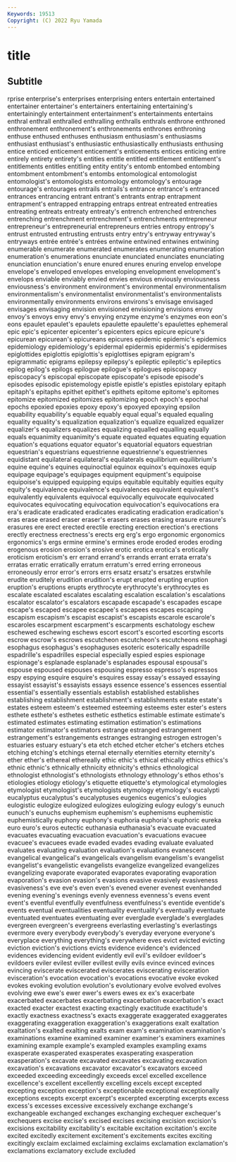 ```yaml
---
Keywords: 19513
Copyright: (C) 2022 Ryu Yamada
---
```



# title

## Subtitle
rprise
enterprise's enterprises enterprising enters entertain entertained entertainer entertainer's entertainers entertaining
entertaining's entertainingly entertainment entertainment's entertainments entertains enthral enthrall enthralled enthralling
enthralls enthrals enthrone enthroned enthronement enthronement's enthronements enthrones enthroning enthuse
enthused enthuses enthusiasm enthusiasm's enthusiasms enthusiast enthusiast's enthusiastic enthusiastically enthusiasts
enthusing entice enticed enticement enticement's enticements entices enticing entire entirely
entirety entirety's entities entitle entitled entitlement entitlement's entitlements entitles entitling
entity entity's entomb entombed entombing entombment entombment's entombs entomological entomologist
entomologist's entomologists entomology entomology's entourage entourage's entourages entrails entrails's entrance
entrance's entranced entrances entrancing entrant entrant's entrants entrap entrapment entrapment's
entrapped entrapping entraps entreat entreated entreaties entreating entreats entreaty entreaty's
entrench entrenched entrenches entrenching entrenchment entrenchment's entrenchments entrepreneur entrepreneur's entrepreneurial
entrepreneurs entries entropy entropy's entrust entrusted entrusting entrusts entry entry's
entryway entryway's entryways entrée entrée's entrées entwine entwined entwines entwining
enumerable enumerate enumerated enumerates enumerating enumeration enumeration's enumerations enunciate enunciated
enunciates enunciating enunciation enunciation's enure enured enures enuring envelop envelope
envelope's enveloped envelopes enveloping envelopment envelopment's envelops enviable enviably envied
envies envious enviously enviousness enviousness's environment environment's environmental environmentalism environmentalism's
environmentalist environmentalist's environmentalists environmentally environments environs environs's envisage envisaged envisages
envisaging envision envisioned envisioning envisions envoy envoy's envoys envy envy's
envying enzyme enzyme's enzymes eon eon's eons epaulet epaulet's epaulets
epaulette epaulette's epaulettes ephemeral epic epic's epicenter epicenter's epicenters epics
epicure epicure's epicurean epicurean's epicureans epicures epidemic epidemic's epidemics epidemiology
epidemiology's epidermal epidermis epidermis's epidermises epiglottides epiglottis epiglottis's epiglottises epigram
epigram's epigrammatic epigrams epilepsy epilepsy's epileptic epileptic's epileptics epilog epilog's
epilogs epilogue epilogue's epilogues episcopacy episcopacy's episcopal episcopate episcopate's episode
episode's episodes episodic epistemology epistle epistle's epistles epistolary epitaph epitaph's
epitaphs epithet epithet's epithets epitome epitome's epitomes epitomize epitomized epitomizes
epitomizing epoch epoch's epochal epochs epoxied epoxies epoxy epoxy's epoxyed
epoxying epsilon equability equability's equable equably equal equal's equaled equaling
equality equality's equalization equalization's equalize equalized equalizer equalizer's equalizers equalizes
equalizing equalled equalling equally equals equanimity equanimity's equate equated equates
equating equation equation's equations equator equator's equatorial equators equestrian equestrian's
equestrians equestrienne equestrienne's equestriennes equidistant equilateral equilateral's equilaterals equilibrium equilibrium's
equine equine's equines equinoctial equinox equinox's equinoxes equip equipage equipage's
equipages equipment equipment's equipoise equipoise's equipped equipping equips equitable equitably
equities equity equity's equivalence equivalence's equivalences equivalent equivalent's equivalently equivalents
equivocal equivocally equivocate equivocated equivocates equivocating equivocation equivocation's equivocations era
era's eradicate eradicated eradicates eradicating eradication eradication's eras erase erased
eraser eraser's erasers erases erasing erasure erasure's erasures ere erect
erected erectile erecting erection erection's erections erectly erectness erectness's erects
erg erg's ergo ergonomic ergonomics ergonomics's ergs ermine ermine's ermines
erode eroded erodes eroding erogenous erosion erosion's erosive erotic erotica
erotica's erotically eroticism eroticism's err errand errand's errands errant errata
errata's erratas erratic erratically erratum erratum's erred erring erroneous erroneously
error error's errors errs ersatz ersatz's ersatzes erstwhile erudite eruditely
erudition erudition's erupt erupted erupting eruption eruption's eruptions erupts erythrocyte
erythrocyte's erythrocytes es escalate escalated escalates escalating escalation escalation's escalations
escalator escalator's escalators escapade escapade's escapades escape escape's escaped escapee
escapee's escapees escapes escaping escapism escapism's escapist escapist's escapists escarole
escarole's escaroles escarpment escarpment's escarpments eschatology eschew eschewed eschewing eschews
escort escort's escorted escorting escorts escrow escrow's escrows escutcheon escutcheon's
escutcheons esophagi esophagus esophagus's esophaguses esoteric esoterically espadrille espadrille's espadrilles
especial especially espied espies espionage espionage's esplanade esplanade's esplanades espousal
espousal's espouse espoused espouses espousing espresso espresso's espressos espy espying
esquire esquire's esquires essay essay's essayed essaying essayist essayist's essayists
essays essence essence's essences essential essential's essentially essentials establish established
establishes establishing establishment establishment's establishments estate estate's estates esteem esteem's
esteemed esteeming esteems ester ester's esters esthete esthete's esthetes esthetic
esthetics estimable estimate estimate's estimated estimates estimating estimation estimation's estimations
estimator estimator's estimators estrange estranged estrangement estrangement's estrangements estranges estranging
estrogen estrogen's estuaries estuary estuary's eta etch etched etcher etcher's
etchers etches etching etching's etchings eternal eternally eternities eternity eternity's
ether ether's ethereal ethereally ethic ethic's ethical ethically ethics ethics's
ethnic ethnic's ethnically ethnicity ethnicity's ethnics ethnological ethnologist ethnologist's ethnologists
ethnology ethnology's ethos ethos's etiologies etiology etiology's etiquette etiquette's etymological
etymologies etymologist etymologist's etymologists etymology etymology's eucalypti eucalyptus eucalyptus's eucalyptuses
eugenics eugenics's eulogies eulogistic eulogize eulogized eulogizes eulogizing eulogy eulogy's
eunuch eunuch's eunuchs euphemism euphemism's euphemisms euphemistic euphemistically euphony euphony's
euphoria euphoria's euphoric eureka euro euro's euros eutectic euthanasia euthanasia's
evacuate evacuated evacuates evacuating evacuation evacuation's evacuations evacuee evacuee's evacuees
evade evaded evades evading evaluate evaluated evaluates evaluating evaluation evaluation's
evaluations evanescent evangelical evangelical's evangelicals evangelism evangelism's evangelist evangelist's evangelistic
evangelists evangelize evangelized evangelizes evangelizing evaporate evaporated evaporates evaporating evaporation
evaporation's evasion evasion's evasions evasive evasively evasiveness evasiveness's eve eve's
even even's evened evener evenest evenhanded evening evening's evenings evenly
evenness evenness's evens event event's eventful eventfully eventfulness eventfulness's eventide
eventide's events eventual eventualities eventuality eventuality's eventually eventuate eventuated eventuates
eventuating ever everglade everglade's everglades evergreen evergreen's evergreens everlasting everlasting's
everlastings evermore every everybody everybody's everyday everyone everyone's everyplace everything
everything's everywhere eves evict evicted evicting eviction eviction's evictions evicts
evidence evidence's evidenced evidences evidencing evident evidently evil evil's evildoer
evildoer's evildoers eviler evilest eviller evillest evilly evils evince evinced
evinces evincing eviscerate eviscerated eviscerates eviscerating evisceration evisceration's evocation evocation's
evocations evocative evoke evoked evokes evoking evolution evolution's evolutionary evolve
evolved evolves evolving ewe ewe's ewer ewer's ewers ewes ex
ex's exacerbate exacerbated exacerbates exacerbating exacerbation exacerbation's exact exacted exacter
exactest exacting exactingly exactitude exactitude's exactly exactness exactness's exacts exaggerate
exaggerated exaggerates exaggerating exaggeration exaggeration's exaggerations exalt exaltation exaltation's exalted
exalting exalts exam exam's examination examination's examinations examine examined examiner
examiner's examiners examines examining example example's exampled examples exampling exams
exasperate exasperated exasperates exasperating exasperation exasperation's excavate excavated excavates excavating
excavation excavation's excavations excavator excavator's excavators exceed exceeded exceeding exceedingly
exceeds excel excelled excellence excellence's excellent excellently excelling excels except
excepted excepting exception exception's exceptionable exceptional exceptionally exceptions excepts excerpt
excerpt's excerpted excerpting excerpts excess excess's excesses excessive excessively exchange
exchange's exchangeable exchanged exchanges exchanging exchequer exchequer's exchequers excise excise's
excised excises excising excision excision's excisions excitability excitability's excitable excitation
excitation's excite excited excitedly excitement excitement's excitements excites exciting excitingly
exclaim exclaimed exclaiming exclaims exclamation exclamation's exclamations exclamatory exclude excluded
